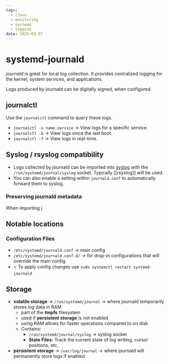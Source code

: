 ```yaml
---
tags:
  - linux
  - monitoring
  - systemd
  - logging
date: 2025-03-07
---
```

# systemd-journald
*journald* is great for local log collection. It provides centralized logging for the kernel, system services, and applications.

Logs produced by journald can be digitally signed, when configured.

## journalctl
Use the `journalctl` command to query these logs.

- `journalctl -u name.service` → View logs for a specific service.
- `journalctl -b` → View logs since the last boot.
- `journalctl -f` → View logs in real-time.

## Syslog / rsyslog compatibility

- Logs collected by journald can be imported into [syslog](syslog.md) with the `/run/systemd/journal/syslog` socket. Typically [[rsyslog]] will be used.
- You can also enable a setting within `journald.conf` to automatically forward them to syslog.

### Preserving journald metadata
When importing j


## Notable locations

### Configuration Files

- `/etc/systemd/journald.conf` → main config
- `/etc/systemd/journald.conf.d/` → for drop-in configurations that will override the main config
- ⭐ To apply config changes use `sudo systemctl restart systemd-journald
`

## Storage

- **volatile storage** → `/run/systemd/journal` → where journald temporarily stores log data in RAM
	- part of the **tmpfs** filesystem
	- used if **persistent storage** is not enabled
	- using RAM allows for faster operations compared to on disk
	- Contains:
		- `/run/systemd/journal/syslog` → syslog socket
		- **State Files:** Track the current state of log writing, cursor positions, etc.
- **persistent storage** → `/var/log/journal` → where journald will permanently store logs if enabled

